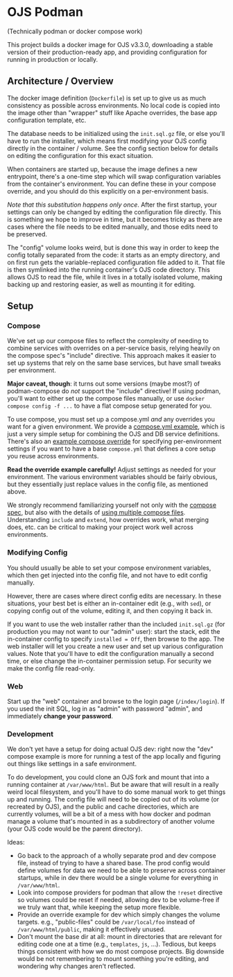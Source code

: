 # OJS Podman

(Technically podman or docker compose work)

This project builds a docker image for OJS v3.3.0, downloading a stable version
of their production-ready app, and providing configuration for running in
production or locally.

## Architecture / Overview

The docker image definition (`Dockerfile`) is set up to give us as much
consistency as possible across environments. No local code is copied into the
image other than "wrapper" stuff like Apache overrides, the base app
configuration template, etc.

The database needs to be initialized using the `init.sql.gz` file, or else you'll
have to run the installer, which means first modifying your OJS config directly
in the container / volume. See the config section below for details on editing
the configuration for this exact situation.

When containers are started up, because the image defines a new entrypoint,
there's a one-time step which will swap configuration variables from the
container's environment. You can define these in your compose override, and you
should do this explicitly on a per-environment basis.

*Note that this substitution happens only once*. After the first startup, your
settings can only be changed by editing the configuration file directly. This
is something we hope to improve in time, but it becomes tricky as there are
cases where the file needs to be edited manually, and those edits need to be
preserved.

The "config" volume looks weird, but is done this way in order to keep the
config totally separated from the code: it starts as an empty directory, and on
first run gets the variable-replaced configuration file added to it. That file
is then symlinked into the running container's OJS code directory. This allows
OJS to read the file, while it lives in a totally isolated volume, making
backing up and restoring easier, as well as mounting it for editing.

## Setup

### Compose

We've set up our compose files to reflect the complexity of needing to combine
services with overrides on a per-service basis, relying heavily on the compose
spec's "include" directive. This approach makes it easier to set up systems
that rely on the same base services, but have small tweaks per environment.

**Major caveat, though**: it turns out some versions (maybe most?) of
podman-compose do *not* support the "include" directive! If using podman,
you'll want to either set up the compose files manually, or use `docker compose
config -f ...` to have a flat compose setup generated for you.

To use compose, you must set up a compose.yml *and* any overrides you want for
a given environment. We provide a [compose.yml example][2], which is just a
very simple setup for combining the OJS and DB service definitions. There's
also an [example compose override][3] for specifying per-environment settings
if you want to have a base `compose.yml` that defines a core setup you reuse
across environments.

**Read the override example carefully!** Adjust settings as needed for your
environment. The various environment variables should be fairly obvious, but
they essentially just replace values in the config file, as mentioned above.

We strongly recommend familiarizing yourself not only with the [compose
spec][1], but also with the details of [using multiple compose files][4].
Understanding `include` and `extend`, how overrides work, what merging does,
etc. can be critical to making your project work well across environments.

[1]: <https://docs.docker.com/reference/compose-file/>
[2]: <compose-example.yml>
[3]: <compose.override-example.yml>
[4]: <https://docs.docker.com/compose/how-tos/multiple-compose-files/>

### Modifying Config

You should usually be able to set your compose environment variables, which
then get injected into the config file, and not have to edit config manually.

However, there are cases where direct config edits are necessary. In these
situations, your best bet is either an in-container edit (e.g., with `sed`), or
copying config out of the volume, editing it, and then copying it back in.

If you want to use the web installer rather than the included `init.sql.gz`
(for production you may not want to our "admin" user): start the stack, edit
the in-container config to specify `installed = Off`, then browse to the app.
The web installer will let you create a new user and set up various
configuration values. Note that you'll have to edit the configuration manually
a second time, or else change the in-container permission setup. For security
we make the config file read-only.

### Web

Start up the "web" container and browse to the login page (`/index/login`). If
you used the init SQL, log in as "admin" with password "admin", and immediately
**change your password**.

### Development

We don't yet have a setup for doing actual OJS dev: right now the "dev" compose
example is more for running a test of the app locally and figuring out things
like settings in a safe environment.

To do development, you could clone an OJS fork and mount that into a running
container at `/var/www/html`. But be aware that will result in a really weird
local filesystem, and you'll have to do some manual work to get things up and
running. The config file will need to be copied out of its volume (or recreated
by OJS), and the public and cache directories, which are currently volumes,
will be a bit of a mess with how docker and podman manage a volume that's
mounted in as a subdirectory of another volume (your OJS code would be the
parent directory).

Ideas:

- Go back to the approach of a wholly separate prod and dev compose file,
  instead of trying to have a shared base. The prod config would define volumes
  for data we need to be able to preserve across container startups, while in
  dev there would be a single volume for everything in `/var/www/html`.
- Look into compose providers for podman that allow the `!reset` directive so
  volumes could be reset if needed, allowing dev to be volume-free if we truly
  want that, while keeping the setup more flexible.
- Provide an override example for dev which simply changes the volume targets.
  e.g., "public-files" could be `/var/local/foo` instead of
  `/var/www/html/public`, making it effectively unused.
- Don't mount the base dir at all: mount in directories that are relevant for
  editing code one at a time (e.g., `templates`, `js`, ...). Tedious, but keeps
  things consistent with how we do most compose projects. Big downside would be
  not remembering to mount something you're editing, and wondering why changes
  aren't reflected.
